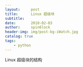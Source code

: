 ```yaml
---
layout:     post
title:      Linux 超级块
subtitle:   
date:       2010-02-03
author:     spin6lock
header-img: img/post-bg-iWatch.jpg
catalog: true
tags:
    - python
---
```

Linux 超级块的结构
